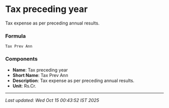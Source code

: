 # Tax preceding year
Tax expense as per preceding annual results.

### Formula
```text
Tax Prev Ann
```


### Components
- **Name**: Tax preceding year
- **Short Name**: Tax Prev Ann
- **Description**: Tax expense as per preceding annual results.
- **Unit**: Rs.Cr.

---
*Last updated: Wed Oct 15 00:43:52 IST 2025*
